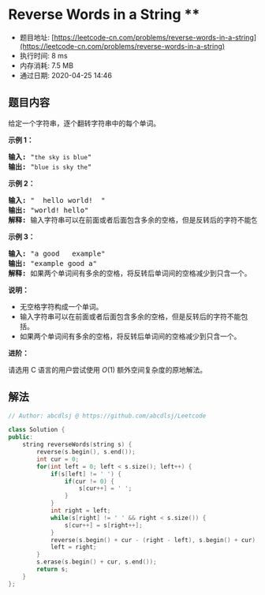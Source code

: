 # Reverse Words in a String **
- 题目地址: [https://leetcode-cn.com/problems/reverse-words-in-a-string](https://leetcode-cn.com/problems/reverse-words-in-a-string)
- 执行时间: 8 ms
- 内存消耗: 7.5 MB
- 通过日期: 2020-04-25 14:46

## 题目内容
<p>给定一个字符串，逐个翻转字符串中的每个单词。</p>



<p><strong>示例 1：</strong></p>

<pre><strong>输入:</strong> "<code>the sky is blue</code>"
<strong>输出: </strong>"<code>blue is sky the</code>"
</pre>

<p><strong>示例 2：</strong></p>

<pre><strong>输入:</strong> "  hello world!  "
<strong>输出: </strong>"world! hello"
<strong>解释: </strong>输入字符串可以在前面或者后面包含多余的空格，但是反转后的字符不能包括。
</pre>

<p><strong>示例 3：</strong></p>

<pre><strong>输入:</strong> "a good   example"
<strong>输出: </strong>"example good a"
<strong>解释: </strong>如果两个单词间有多余的空格，将反转后单词间的空格减少到只含一个。
</pre>



<p><strong>说明：</strong></p>

<ul>
	<li>无空格字符构成一个单词。</li>
	<li>输入字符串可以在前面或者后面包含多余的空格，但是反转后的字符不能包括。</li>
	<li>如果两个单词间有多余的空格，将反转后单词间的空格减少到只含一个。</li>
</ul>



<p><strong>进阶：</strong></p>

<p>请选用 C 语言的用户尝试使用 <em>O</em>(1) 额外空间复杂度的原地解法。</p>


## 解法
```cpp
// Author: abcdlsj @ https://github.com/abcdlsj/Leetcode

class Solution {
public:
    string reverseWords(string s) {
        reverse(s.begin(), s.end());
        int cur = 0;
        for(int left = 0; left < s.size(); left++) {
            if(s[left] != ' ') {
                if(cur != 0) {
                    s[cur++] = ' ';
                }
            }
            int right = left;
            while(s[right] != ' ' && right < s.size()) {
                s[cur++] = s[right++];
            }
            reverse(s.begin() + cur - (right - left), s.begin() + cur);
            left = right;
        }
        s.erase(s.begin() + cur, s.end());
        return s;
    }
};

```